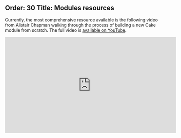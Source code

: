 Order: 30
Title: Modules resources
---

Currently, the most comprehensive resource available is the following video from Alistair Chapman walking through the process of building a new Cake module from scratch.
The full video is [available on YouTube](https://youtu.be/MS_PIHLQgPc).

<iframe width="560" height="315" src="https://www.youtube.com/embed/MS_PIHLQgPc?rel=0" frameborder="0" allow="autoplay; encrypted-media" allowfullscreen></iframe>
